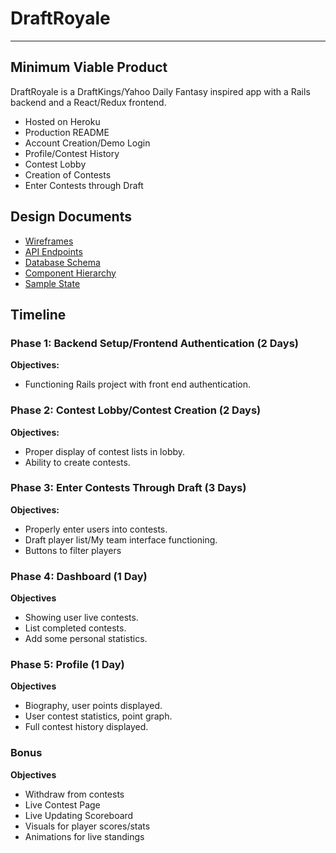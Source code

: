 # DraftRoyale

---

## Minimum Viable Product

DraftRoyale is a DraftKings/Yahoo Daily Fantasy inspired app with a Rails backend and a React/Redux frontend.

- Hosted on Heroku
- Production README
- Account Creation/Demo Login
- Profile/Contest History
- Contest Lobby
- Creation of Contests
- Enter Contests through Draft

## Design Documents

- [Wireframes](./wireframes/README.md)
- [API Endpoints](./api-endpoints.md)
- [Database Schema](./schema.md)
- [Component Hierarchy](./component-hierarchy.md)
- [Sample State](./sample-state.md)

## Timeline

### Phase 1: Backend Setup/Frontend Authentication (2 Days)

**Objectives:**
- Functioning Rails project with front end authentication.

### Phase 2: Contest Lobby/Contest Creation (2 Days)

**Objectives:**
- Proper display of contest lists in lobby.
- Ability to create contests.

### Phase 3: Enter Contests Through Draft (3 Days)

**Objectives:**
- Properly enter users into contests.
- Draft player list/My team interface functioning.
- Buttons to filter players

### Phase 4: Dashboard (1 Day)

**Objectives**
- Showing user live contests.
- List completed contests.
- Add some personal statistics.

### Phase 5: Profile (1 Day)

**Objectives**

- Biography, user points displayed.
- User contest statistics, point graph.
- Full contest history displayed.

### Bonus

**Objectives**
- Withdraw from contests
- Live Contest Page
- Live Updating Scoreboard
- Visuals for player scores/stats
- Animations for live standings
